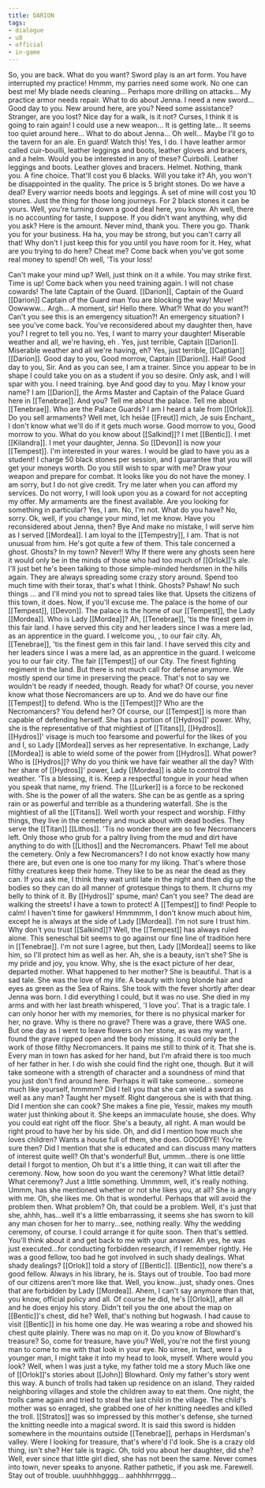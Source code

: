 ```yaml
---
title: DARION
tags:
- dialogue
- u8
- official
- in-game
---
```


So, you are back. 
What do you want? 
Sword play is an art form. 
You have interrupted my practice! 
Hmmm, my parries need some work. 
No one can best me! 
My blade needs cleaning... 
Perhaps more drilling on attacks... 
My practice armor needs repair. 
What to do about Jenna. 
I need a new sword... 
Good day to you. 
New around here, are you? 
Need some assistance? 
Stranger, are you lost? 
Nice day for a walk, is it not? 
Curses, I think it is going to rain again! 
I could use a new weapon... 
It is getting late... 
It seems too quiet around here... 
What to do about Jenna... 
Oh well... 
Maybe I'll go to the tavern for an ale. 
En guard! 
Watch this! 
Yes, I do. I have leather armor called cuir-bouilli, leather leggings and boots, leather gloves and bracers, and a helm. Would you be interested in any of these? 
Cuirbolli. 
Leather leggings and boots. 
Leather gloves and bracers. 
Helmet. 
Nothing, thank you. 
A fine choice. That'll cost you 6 blacks. Will you take it? 
Ah, you won't be disappointed in the quality. The price is 5 bright stones. Do we have a deal? 
Every warrior needs boots and leggings. A set of mine will cost you 10 stones. 
Just the thing for those long journeys. For 2 black stones it can be yours. 
Well, you're turning down a good deal here, you know. Ah well, there is no accounting for taste, I suppose. 
If you didn't want anything, why did you ask? 
Here is the amount. 
Never mind, thank you. 
There you go. Thank you for your business. 
Ha ha, you may be strong, but you can't carry all that! Why don't I just keep this for you until you have room for it. 
Hey, what are you trying to do here? Cheat me? Come back when you've got some real money to spend! 
Oh well, 'Tis your loss! 

Can't make your mind up? Well, just think on it a while. 
You may strike first. 
Time is up! 
Come back when you need training again. 
I will not chase cowards! 
The late Captain of the Guard. 
[[Darion]], Captain of the Guard 
[[Darion]]
Captain of the Guard 
man 
You are blocking the way! Move! 
Oowwww... 
Argh... 
A moment, sir! 
Hello there. 
What?! What do you want?! Can't you see this is an emergency situation?! 
An emergency situation? 
I see you've come back. You've reconsidered about my daughter then, have you? 
I regret to tell you no. 
Yes, I want to marry your daughter! 
Miserable weather and all, we're having, eh 
.
Yes, just terrible, Captain [[Darion]]. 
Miserable weather and all we're having, eh? 
Yes, just terrible, [[Captian]] [[Darion]]. 
Good day to you, 
Good morrow, Captain [[Darion]]. 
Hail! 
Good day to you, Sir. 
And as you can see, I am a trainer. Since you appear to be in shape I could take you on as a student if you so desire. Only ask, and I will spar with you. 
I need training. 
bye 
And good day to you. 
May I know your name? 
I am [[Darion]], the Arms Master and Captain of the Palace Guard here in [[Tenebrae]]. 
And you? 
Tell me about the palace. 
Tell me about [[Tenebrae]]. 
Who are the Palace Guards? 
I am 
I heard a tale from [[Orlok]]. 
Do you sell armaments? 
Well met, 
Ich heiáe 
[[Freut]] mich, 
Je suis 
Enchant‚, 
I don't know what we'll do if it gets much worse. 
Good morrow to you, 
Good morrow to you. 
What do you know about [[Salkind]]? 
I met [[Bentic]]. 
I met [[Kilandra]]. 
I met your daughter, Jenna. 
So [[Devon]] is now your [[Tempest]]. 
I'm interested in your wares. 
I would be glad to have you as a student! 
I charge 50 black stones per session, and I guarantee that you will get your moneys worth. 
Do you still wish to spar with me? 
Draw your weapon and prepare for combat. 
It looks like you do not have the money. 
I am sorry, but I do not give credit. Try me later when you can afford my services. 
Do not worry, I will look upon you as a coward for not accepting my offer. 
My armaments are the finest available. Are you looking for something in particular? 
Yes, I am. 
No, I'm not. 
What do you have? 
No, sorry. 
Ok, well, if you change your mind, let me know. 
Have you reconsidered about Jenna, then? 
Bye 
And make no mistake, I will serve him as I served [[Mordea]]. I am loyal to the [[Tempestry]], I am. 
That is not unusual from him. He's got quite a few of them. 
This tale concerned a ghost. 
Ghosts? In my town? Never!! Why If there were any ghosts seen here it would only be in the minds of those who had too much of [[Orlok]]'s ale. I'll just bet he's been talking to those simple-minded herdsmen in the hills again. They are always spreading some crazy story around. Spend too much time with their torax, that's what I think. Ghosts? Pshaw! No such things ... and I'll mind you not to spread tales like that. Upsets the citizens of this town, it does. Now, if you'll excuse me.
The palace is the home of our [[Tempest]], [[Devon]]. 
The palace is the home of our [[Tempest]], the Lady [[Mordea]]. 
Who is Lady [[Mordea]]? 
Ah, [[Tenebrae]], 'tis the finest gem in this fair land. I have served this city and her leaders since I was a mere lad, as an apprentice in the guard. I welcome you, 
, to our fair city.
Ah, [[Tenebrae]], 'tis the finest gem in this fair land. I have served this city and her leaders since I was a mere lad, as an apprentice in the guard. I welcome you to our fair city. 
The fair [[Tempest]] of our City. 
The finest fighting regiment in the land. But there is not much call for defense anymore. We mostly spend our time in preserving the peace. That's not to say we wouldn't be ready if needed, though. 
Ready for what? 
Of course, you never know what those Necromancers are up to. And we do have our fine [[Tempest]] to defend. 
Who is the [[Tempest]]? 
Who are the Necromancers? 
You defend her? 
Of course, our [[Tempest]] is more than capable of defending herself. She has a portion of [[Hydros]]' power. 
Why, she is the representative of that mightiest of [[Titans]], [[Hydros]]. [[Hydros]]' visage is much too fearsome and powerful for the likes of you and I, so Lady [[Mordea]] serves as her representative. In exchange, Lady [[Mordea]] is able to wield some of the power from [[Hydros]]. 
What power? 
Who is [[Hydros]]? 
Why do you think we have fair weather all the day? With her share of [[Hydros]]' power, Lady [[Mordea]] is able to control the weather. 'Tis a blessing, it is. 
Keep a respectful tongue in your head when you speak that name, my friend. The [[Lurker]] is a force to be reckoned with. She is the power of all the waters. She can be as gentle as a spring rain or as powerful and terrible as a thundering waterfall. She is the mightiest of all the [[Titans]]. Well worth your respect and worship. 
Filthy things, they live in the cemetery and muck about with dead bodies. They serve the [[Titan]] [[Lithos]]. 'Tis no wonder there are so few Necromancers left. Only those who grub for a paltry living from the mud and dirt have anything to do with [[Lithos]] and the Necromancers. Phaw! 
Tell me about the cemetery. 
Only a few Necromancers? 
I do not know exactly how many there are, but even one is one too many for my liking. 
That's where those filthy creatures keep their home. They like to be as near the dead as they can. If you ask me, I think they wait until late in the night and then dig up the bodies so they can do all manner of grotesque things to them. It churns my belly to think of it. 
By [[Hydros]]' spume, man! Can't you see? The dead are walking the streets! I have a town to protect! A [[Tempest]] to find! People to calm! I haven't time for gawkers! 
Hmmmmm, I don't know much about him, except he is always at the side of Lady [[Mordea]]. I'm not sure I trust him. 
Why don't you trust [[Salkind]]? 
Well, the [[Tempest]] has always ruled alone. This seneschal bit seems to go against our fine line of tradition here in [[Tenebrae]]. I'm not sure I agree, but then, Lady [[Mordea]] seems to like him, so I'll protect him as well as her. 
Ah, she is a beauty, isn't she? She is my pride and joy, you know. Why, she is the exact picture of her dear, departed mother. 
What happened to her mother? 
She is beautiful. 
That is a sad tale. She was the love of my life. A beauty with long blonde hair and eyes as green as the Sea of Rains. She took with the fever shortly after dear Jenna was born. I did everything I could, but it was no use. She died in my arms and with her last breath whispered, 'I love you'. 
That is a tragic tale. 
I can only honor her with my memories, for there is no physical marker for her, no grave. 
Why is there no grave? 
There was a grave, there WAS one. But one day as I went to leave flowers on her stone, as was my want, I found the grave ripped open and the body missing. It could only be the work of those filthy Necromancers. It pains me still to think of it. 
That she is. Every man in town has asked for her hand, but I'm afraid there is too much of her father in her. I do wish she could find the right one, though. But it will take someone with a strength of character and a soundness of mind that you just don't find around here. Perhaps it will take someone... someone much like yourself, hmmmm? 
Did I tell you that she can wield a sword as well as any man? Taught her myself. Right dangerous she is with that thing. 
Did I mention she can cook? She makes a fine pie, Yessir, makes my mouth water just thinking about it. 
She keeps an immaculate house, she does. Why you could eat right off the floor. 
She's a beauty, all right. A man would be right proud to have her by his side. 
Oh, and did I mention how much she loves children? Wants a house full of them, she does. 
GOODBYE! 
You're sure then? Did I mention that she is educated and can discuss many matters of interest quite well? 
Oh that's wonderful! But, ummm...there is one little detail I forgot to mention, Oh but it's a little thing, it can wait till after the ceremony. Now, how soon do you want the ceremony? 
What little detail? 
What ceremony? 
Just a little something. Ummmm, well, it's really nothing. Ummm, has she mentioned whether or not she likes you, at all? 
She is angry with me. 
Oh, she likes me. 
Oh that is wonderful. Perhaps that will avoid the problem then. 
What problem? 
Oh, that could be a problem. 
Well, it's just that she, ahhh, has...well it's a little embarrassing, it seems she has sworn to kill any man chosen for her to marry...see, nothing really. 
Why the wedding ceremony, of course. I could arrange it for quite soon. 
Then that's settled. You'll think about it and get back to me with your answer. 
Ah yes, he was just executed...for conducting forbidden research, if I remember rightly. He was a good fellow, too bad he got involved in such shady dealings. 
What shady dealings? 
[[Orlok]] told a story of [[Bentic]]. 
[[Bentic]], now there's a good fellow. Always in his library, he is. Stays out of trouble. Too bad more of our citizens aren't more like that. 
Well, you know...just, shady ones. Ones that are forbidden by Lady [[Mordea]]. Ahem, I can't say anymore than that, you know, official policy and all. 
Of course he did, he's [[Orlok]], after all and he does enjoy his story. Didn't tell you the one about the map on [[Bentic]]'s chest, did he? Well, that's nothing but hogwash. I had cause to visit [[Bentic]] in his home one day. He was wearing a robe and showed his chest quite plainly. There was no map on it. 
Do you know of Blowhard's treasure? 
So, come for treasure, have you? Well, you're not the first young man to come to me with that look in your eye. No sirree, in fact, were I a younger man, I might take it into my head to look, myself. 
Where would you look? 
Well, when I was just a tyke, my father told me a story Much like one of [[Orlok]]'s stories about [[John]] Blowhard. Only my father's story went this way. A bunch of trolls had taken up residence on an island. They raided neighboring villages and stole the children away to eat them. One night, the trolls came again and tried to steal the last child in the village. The child's mother was so enraged, she grabbed one of her knitting needles and killed the troll. [[Stratos]] was so impressed by this mother's defense, she turned the knitting needle into a magical sword. It is said this sword is hidden somewhere in the mountains outside [[Tenebrae]], perhaps in Herdsman's valley. Were I looking for treasure, that's where'd I'd look.
She is a crazy old thing, isn't she? 
Her tale is tragic. 
Oh, told you about her daughter, did she? Well, ever since that little girl died, she has not been the same. Never comes into town, never speaks to anyone. Rather pathetic, if you ask me. 
Farewell. 
Stay out of trouble. 
uuuhhhhgggg... 
aahhhhrrrggg... 